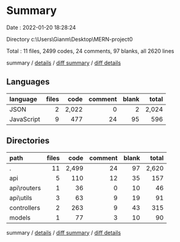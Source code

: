 # Summary

Date : 2022-01-20 18:28:24

Directory c:\Users\Gianm\Desktop\MERN-project0

Total : 11 files,  2499 codes, 24 comments, 97 blanks, all 2620 lines

summary / [details](details.md) / [diff summary](diff.md) / [diff details](diff-details.md)

## Languages
| language | files | code | comment | blank | total |
| :--- | ---: | ---: | ---: | ---: | ---: |
| JSON | 2 | 2,022 | 0 | 2 | 2,024 |
| JavaScript | 9 | 477 | 24 | 95 | 596 |

## Directories
| path | files | code | comment | blank | total |
| :--- | ---: | ---: | ---: | ---: | ---: |
| . | 11 | 2,499 | 24 | 97 | 2,620 |
| api | 5 | 110 | 12 | 35 | 157 |
| api\routers | 1 | 36 | 0 | 10 | 46 |
| api\utils | 3 | 63 | 9 | 19 | 91 |
| controllers | 2 | 263 | 9 | 43 | 315 |
| models | 1 | 77 | 3 | 10 | 90 |

summary / [details](details.md) / [diff summary](diff.md) / [diff details](diff-details.md)